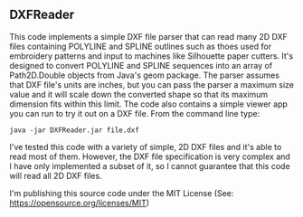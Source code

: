## DXFReader
This code implements a simple DXF file parser that can read many 2D DXF files containing POLYLINE and SPLINE outlines such as thoes used for embroidery patterns and input to machines like Silhouette paper cutters.  It's designed to convert POLYLINE and SPLINE sequences into an array of Path2D.Double objects from Java's geom package.  The parser assumes that DXF file's units are inches, but you can pass the parser a maximum size value and it will scale down the converted shape so that its maximum dimension fits within this limit. The code also contains a simple viewer app you can run to try it out on a DXF file.  From the command line type:

    java -jar DXFReader.jar file.dxf
        
I've tested this code with a variety of simple, 2D DXF files and it's able to read most of them.  However, the DXF file specification is very complex and I have only implemented a subset of it, so I cannot guarantee that this code will read all 2D DXF files.

I'm publishing this source code under the MIT License (See: https://opensource.org/licenses/MIT)